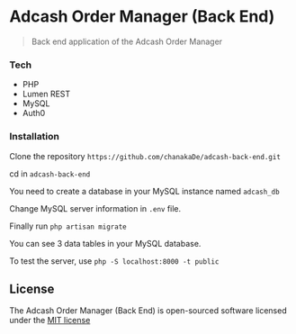 # Adcash Order Manager (Back End)

>Back end application of the Adcash Order Manager

### Tech

* PHP
* Lumen REST
* MySQL
* Auth0

### Installation

Clone the repository `https://github.com/chanakaDe/adcash-back-end.git`

cd in `adcash-back-end`

You need to create a database in your MySQL instance named `adcash_db`

Change MySQL server information in `.env` file.

Finally run `php artisan migrate`

You can see 3 data tables in your MySQL database.

To test the server, use `php -S localhost:8000 -t public`

## License

The Adcash Order Manager (Back End) is open-sourced software licensed under the [MIT license](http://opensource.org/licenses/MIT)
